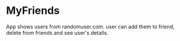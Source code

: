 # MyFriends
App shows users from randomuser.com. user can add them to friend, delete from friends and see user's details.
